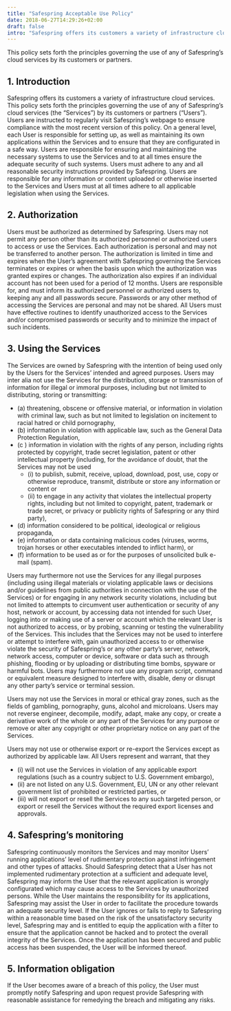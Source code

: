 ```yaml
---
title: "Safespring Acceptable Use Policy"
date: 2018-06-27T14:29:26+02:00
draft: false
intro: "Safespring offers its customers a variety of infrastructure cloud services. This policy sets forth the principles governing the use of any of Safespring’s cloud services by its customers or partners."
---
```


<div class="ingress"><p>This policy sets forth the principles governing the use of any of Safespring’s cloud services by its customers or partners.</p></div>


## 1.	Introduction

Safespring offers its customers a variety of infrastructure cloud services. This policy sets forth the principles governing the use of any of Safespring’s cloud services (the “Services”) by its customers or partners (“Users”). Users are instructed to regularly visit Safespring’s webpage to ensure compliance with the most recent version of this policy. On a general level, each User is responsible for setting up, as well as maintaining its own applications within the Services and to ensure that they are configurated in a safe way. Users are responsible for ensuring and maintaining the necessary systems to use the Services and to at all times ensure the adequate security of such systems. Users must adhere to any and all reasonable security instructions provided by Safespring.
Users are responsible for any information or content uploaded or otherwise inserted to the Services and Users must at all times adhere to all applicable legislation when using the Services.

## 2.	Authorization

Users must be authorized as determined by Safespring. Users may not permit any person other than its authorized personnel or authorized users to access or use the Services. Each authorization is personal and may not be transferred to another person. The authorization is limited in time and expires when the User’s agreement with Safespring governing the Services terminates or expires or when the basis upon which the authorization was granted expires or changes. The authorization also expires if an individual account has not been used for a period of 12 months.
Users are responsible for, and must inform its authorized personnel or authorized users to, keeping any and all passwords secure. Passwords or any other method of accessing the Services are personal and may not be shared. All Users must have effective routines to identify unauthorized access to the Services and/or compromised passwords or security and to minimize the impact of such incidents.

## 3.	Using the Services

The Services are owned by Safespring with the intention of being used only by the Users for the Services’ intended and agreed purposes. Users may inter alia not use the Services for the distribution, storage or transmission of information for illegal or immoral purposes, including but not limited to distributing, storing or transmitting:

- (a)	threatening, obscene or offensive material, or information in violation with criminal law, such as but not limited to legislation on incitement to racial hatred or child pornography,
- (b)	information in violation with applicable law, such as the General Data Protection Regulation,
- (c )	information in violation with the rights of any person, including rights protected by copyright, trade secret legislation, patent or other intellectual property (including, for the avoidance of doubt, that the Services may not be used
    - (i) to publish, submit, receive, upload, download, post, use, copy or otherwise reproduce, transmit, distribute or store any information or content or
    - (ii) to engage in any activity that violates the intellectual property rights, including but not limited to copyright, patent, trademark or trade secret, or privacy or publicity rights of Safespring or any third party),
- (d)	information considered to be political, ideological or religious propaganda,
- (e)	information or data containing malicious codes (viruses, worms, trojan horses or other executables intended to inflict harm), or
- (f)	information to be used as or for the purposes of unsolicited bulk e-mail (spam).

Users may furthermore not use the Services for any illegal purposes (including using illegal materials or violating applicable laws or decisions and/or guidelines from public authorities in connection with the use of the Services) or for engaging in any network security violations, including but not limited to attempts to circumvent user authentication or security of any host, network or account, by accessing data not intended for such User, logging into or making use of a server or account which the relevant User is not authorized to access, or by probing, scanning or testing the vulnerability of the Services. This includes that the Services may not be used to interfere or attempt to interfere with, gain unauthorized access to or otherwise violate the security of Safespring’s or any other party’s server, network, network access, computer or device, software or data such as through phishing, flooding or by uploading or distributing time bombs, spyware or harmful bots. Users may furthermore not use any program script, command or equivalent measure designed to interfere with, disable, deny or disrupt any other party’s service or terminal session.

Users may not use the Services in moral or ethical gray zones, such as the fields of gambling, pornography, guns, alcohol and microloans.
Users may not reverse engineer, decompile, modify, adapt, make any copy, or create a derivative work of the whole or any part of the Services for any purpose or remove or alter any copyright or other proprietary notice on any part of the Services.

Users may not use or otherwise export or re-export the Services except as authorized by applicable law. All Users represent and warrant, that they

- (i) will not use the Services in violation of any applicable export regulations (such as a country subject to U.S. Government embargo),
- (ii) are not listed on any U.S. Government, EU, UN or any other relevant government list of prohibited or restricted parties, or
- (iii) will not export or resell the Services to any such targeted person, or export or resell the Services without the required export licenses and approvals.

## 4.	Safespring’s monitoring

Safespring continuously monitors the Services and may monitor Users’ running applications’ level of rudimentary protection against infringement and other types of attacks. Should Safespring detect that a User has not implemented rudimentary protection at a sufficient and adequate level, Safespring may inform the User that the relevant application is wrongly configurated which may cause access to the Services by unauthorized persons. While the User maintains the responsibility for its applications, Safespring may assist the User in order to facilitate the procedure towards an adequate security level. If the User ignores or fails to reply to Safespring within a reasonable time based on the risk of the unsatisfactory security level, Safespring may and is entitled to equip the application with a filter to ensure that the application cannot be hacked and to protect the overall integrity of the Services. Once the application has been secured and public access has been suspended, the User will be informed thereof.

## 5.	Information obligation
If the User becomes aware of a breach of this policy, the User must promptly notify Safespring and upon request provide Safespring with reasonable assistance for remedying the breach and mitigating any risks.

